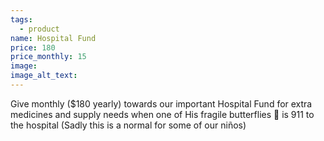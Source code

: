 ```yaml
---
tags:
  - product
name: Hospital Fund
price: 180
price_monthly: 15
image:
image_alt_text:
---
```

Give monthly ($180 yearly) towards our important Hospital Fund for extra medicines and supply needs when one of His fragile butterflies 🦋 is 911 to the hospital (Sadly this is a normal for some of our niños)